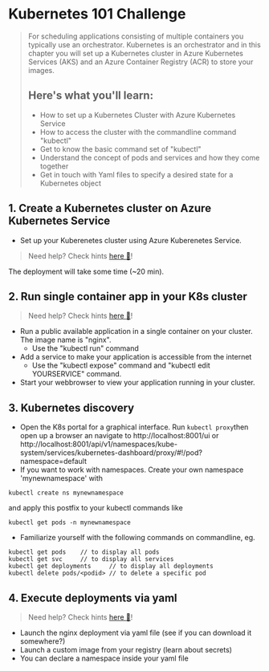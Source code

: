 # Kubernetes 101 Challenge
> For scheduling applications consisting of multiple containers you typically use an orchestrator. Kubernetes is an orchestrator and in this chapter you will set up a Kubernetes cluster in Azure Kubernetes Services (AKS) and an Azure Container Registry (ACR) to store your images.
>## Here's what you'll learn:
> - How to set up a Kubernetes Cluster with Azure Kubernetes Service
> - How to access the cluster with the commandline command "kubectl"
> - Get to know the basic command set of "kubectl"
> - Understand the concept of pods and services and how they come together
> - Get in touch with Yaml files to specify a desired state for a Kubernetes object

## 1. Create a Kubernetes cluster on Azure Kubernetes Service 
- Set up your Kuberenetes cluster using Azure Kuberenetes Service.
> Need help? Check hints [here :blue_book:](hints/createk8scluster.md)!

The deployment will take some time (~20 min). 

## 2. Run single container app in your K8s cluster
> Need help? Check hints [here :blue_book:](hints/k8sSingle.md)!
- Run a public available application in a single container on your cluster. The image name is "nginx".
    - Use the "kubectl run" command
- Add a service to make your application is accessible from the internet
    - Use the "kubectl expose" command and "kubectl edit YOURSERVICE" command.
- Start your webbrowser to view your application running in your cluster.

## 3. Kubernetes discovery
- Open the K8s portal for a graphical interface. Run `kubectl proxy`then open up a browser an navigate to http://localhost:8001/ui or http://localhost:8001/api/v1/namespaces/kube-system/services/kubernetes-dashboard/proxy/#!/pod?namespace=default
- If you want to work with namespaces. Create your own namespace 'mynewnamespace' with 
```
kubectl create ns mynewnamespace
```
and apply this postfix to your kubectl commands like 
```
kubectl get pods -n mynewnamespace
```

- Familiarize yourself with the following commands on commandline, eg.
```
kubectl get pods    // to display all pods
kubectl get svc     // to display all services
kubectl get deployments     // to display all deployments
kubectl delete pods/<podid> // to delete a specific pod

```

## 4. Execute deployments via yaml
> Need help? Check hints [here :blue_book:](hints/yamlfiles.md)!

- Launch the nginx deployment via yaml file (see if you can download it somewhere?)
- Launch a custom image from your registry (learn about secrets)
- You can declare a namespace inside your yaml file
